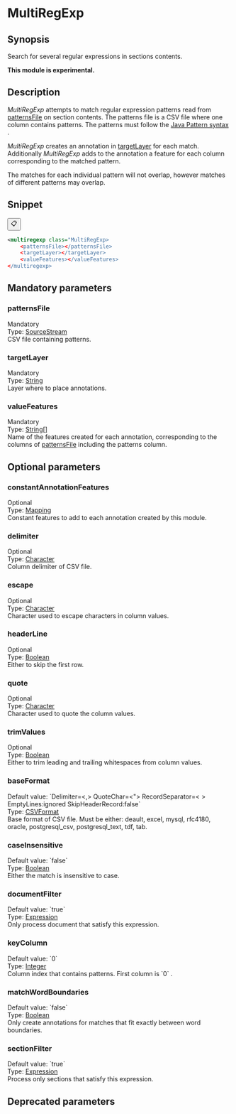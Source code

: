 <h1 class="module">MultiRegExp</h1>

## Synopsis

Search for several regular expressions in sections contents.

**This module is experimental.**

## Description

 *MultiRegExp* attempts to match regular expression patterns read from <a href="#patternsFile" class="param">patternsFile</a> on section contents. The patterns file is a CSV file where one column contains patterns. The patterns must follow the [Java Pattern syntax](https://docs.oracle.com/javase/7/docs/api/java/util/regex/Pattern.html) .

 *MultiRegExp* creates an annotation in <a href="#targetLayer" class="param">targetLayer</a> for each match. Additionally *MultiRegExp* adds to the annotation a feature for each column corresponding to the matched pattern.

The matches for each individual pattern will not overlap, however matches of different patterns may overlap.

## Snippet



<button class="copy-code-button" title="Copy to clipboard" onclick="copy_code(this)">📋</button>
```xml
<multiregexp class="MultiRegExp>
    <patternsFile></patternsFile>
    <targetLayer></targetLayer>
    <valueFeatures></valueFeatures>
</multiregexp>
```

## Mandatory parameters

<h3 id="patternsFile" class="param">patternsFile</h3>

<div class="param-level param-level-mandatory">Mandatory
</div>
<div class="param-type">Type: <a href="../converter/fr.inra.maiage.bibliome.util.streams.SourceStream" class="converter">SourceStream</a>
</div>
CSV file containing patterns.

<h3 id="targetLayer" class="param">targetLayer</h3>

<div class="param-level param-level-mandatory">Mandatory
</div>
<div class="param-type">Type: <a href="../converter/java.lang.String" class="converter">String</a>
</div>
Layer where to place annotations.

<h3 id="valueFeatures" class="param">valueFeatures</h3>

<div class="param-level param-level-mandatory">Mandatory
</div>
<div class="param-type">Type: <a href="../converter/java.lang.String%5B%5D" class="converter">String[]</a>
</div>
Name of the features created for each annotation, corresponding to the columns of <a href="#patternsFile" class="param">patternsFile</a> including the patterns column.

## Optional parameters

<h3 id="constantAnnotationFeatures" class="param">constantAnnotationFeatures</h3>

<div class="param-level param-level-optional">Optional
</div>
<div class="param-type">Type: <a href="../converter/fr.inra.maiage.bibliome.alvisnlp.core.module.types.Mapping" class="converter">Mapping</a>
</div>
Constant features to add to each annotation created by this module.

<h3 id="delimiter" class="param">delimiter</h3>

<div class="param-level param-level-optional">Optional
</div>
<div class="param-type">Type: <a href="../converter/java.lang.Character" class="converter">Character</a>
</div>
Column delimiter of CSV file.

<h3 id="escape" class="param">escape</h3>

<div class="param-level param-level-optional">Optional
</div>
<div class="param-type">Type: <a href="../converter/java.lang.Character" class="converter">Character</a>
</div>
Character used to escape characters in column values.

<h3 id="headerLine" class="param">headerLine</h3>

<div class="param-level param-level-optional">Optional
</div>
<div class="param-type">Type: <a href="../converter/java.lang.Boolean" class="converter">Boolean</a>
</div>
Either to skip the first row.

<h3 id="quote" class="param">quote</h3>

<div class="param-level param-level-optional">Optional
</div>
<div class="param-type">Type: <a href="../converter/java.lang.Character" class="converter">Character</a>
</div>
Character used to quote the column values.

<h3 id="trimValues" class="param">trimValues</h3>

<div class="param-level param-level-optional">Optional
</div>
<div class="param-type">Type: <a href="../converter/java.lang.Boolean" class="converter">Boolean</a>
</div>
Either to trim leading and trailing whitespaces from column values.

<h3 id="baseFormat" class="param">baseFormat</h3>

<div class="param-level param-level-default-value">Default value: `Delimiter=<,> QuoteChar=<"> RecordSeparator=<
> EmptyLines:ignored SkipHeaderRecord:false`
</div>
<div class="param-type">Type: <a href="../converter/org.apache.commons.csv.CSVFormat" class="converter">CSVFormat</a>
</div>
Base format of CSV file. Must be either: deault, excel, mysql, rfc4180, oracle, postgresql_csv, postgresql_text, tdf, tab.

<h3 id="caseInsensitive" class="param">caseInsensitive</h3>

<div class="param-level param-level-default-value">Default value: `false`
</div>
<div class="param-type">Type: <a href="../converter/java.lang.Boolean" class="converter">Boolean</a>
</div>
Either the match is insensitive to case.

<h3 id="documentFilter" class="param">documentFilter</h3>

<div class="param-level param-level-default-value">Default value: `true`
</div>
<div class="param-type">Type: <a href="../converter/fr.inra.maiage.bibliome.alvisnlp.core.corpus.expressions.Expression" class="converter">Expression</a>
</div>
Only process document that satisfy this expression.

<h3 id="keyColumn" class="param">keyColumn</h3>

<div class="param-level param-level-default-value">Default value: `0`
</div>
<div class="param-type">Type: <a href="../converter/java.lang.Integer" class="converter">Integer</a>
</div>
Column index that contains patterns. First column is `0` .

<h3 id="matchWordBoundaries" class="param">matchWordBoundaries</h3>

<div class="param-level param-level-default-value">Default value: `false`
</div>
<div class="param-type">Type: <a href="../converter/java.lang.Boolean" class="converter">Boolean</a>
</div>
Only create annotations for matches that fit exactly between word boundaries.

<h3 id="sectionFilter" class="param">sectionFilter</h3>

<div class="param-level param-level-default-value">Default value: `true`
</div>
<div class="param-type">Type: <a href="../converter/fr.inra.maiage.bibliome.alvisnlp.core.corpus.expressions.Expression" class="converter">Expression</a>
</div>
Process only sections that satisfy this expression.

## Deprecated parameters

